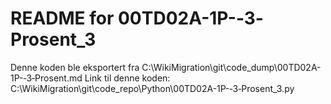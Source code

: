 # README for 00TD02A-1P-‐3‐Prosent_3
Denne koden ble eksportert fra C:\WikiMigration\git\code_dump\00TD02A-1P-‐3‐Prosent.md
Link til denne koden: C:\WikiMigration\git\code_repo\Python\00TD02A-1P-‐3‐Prosent_3.py
